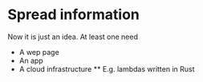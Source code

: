 # Spread information
Now it is just an idea. At least one need

* A wep page
* An app
* A cloud infrastructure
** E.g. lambdas written in Rust
